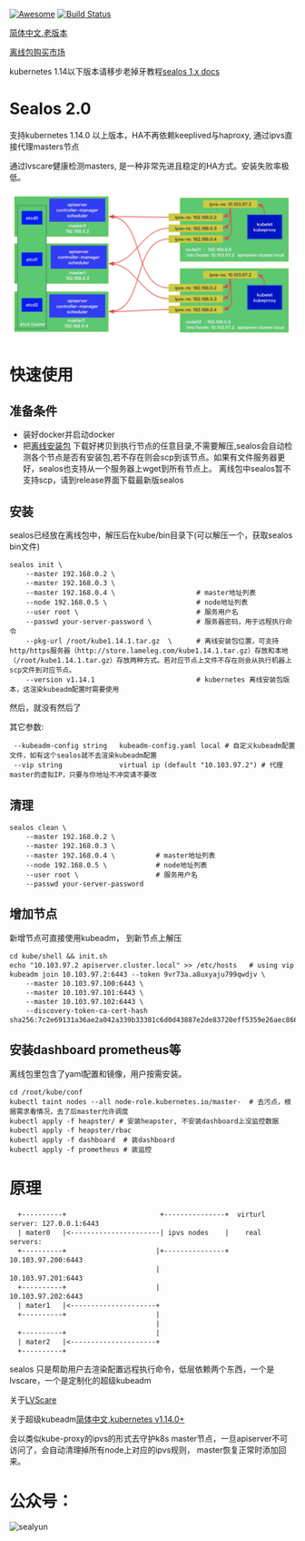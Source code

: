 [![Awesome](https://cdn.rawgit.com/sindresorhus/awesome/d7305f38d29fed78fa85652e3a63e154dd8e8829/media/badge.svg)](https://github.com/fanux/sealos)
[![Build Status](https://cloud.drone.io/api/badges/fanux/sealos/status.svg)](https://cloud.drone.io/fanux/sealos)

[简体中文,老版本](https://sealyun.com/post/sealos/)

[离线包购买市场](http://store.lameleg.com/)

kubernetes 1.14以下版本请移步老掉牙教程[sealos 1.x docs](https://github.com/fanux/sealos/tree/v1.14.0)

# Sealos 2.0
支持kubernetes 1.14.0 以上版本，HA不再依赖keeplived与haproxy, 通过ipvs直接代理masters节点

通过lvscare健康检测masters, 是一种非常先进且稳定的HA方式。安装失败率极低。

![](./arch.png)

# 快速使用
## 准备条件
* 装好docker并启动docker
* 把[离线安装包](http://store.lameleg.com) 下载好拷贝到执行节点的任意目录,不需要解压,sealos会自动检测各个节点是否有安装包,若不存在则会scp到该节点。如果有文件服务器更好，sealos也支持从一个服务器上wget到所有节点上。 离线包中sealos暂不支持scp，请到release界面下载最新版sealos

## 安装
sealos已经放在离线包中，解压后在kube/bin目录下(可以解压一个，获取sealos bin文件)
```
sealos init \
    --master 192.168.0.2 \
    --master 192.168.0.3 \
    --master 192.168.0.4 \                    # master地址列表
    --node 192.168.0.5 \                      # node地址列表
    --user root \                             # 服务用户名
    --passwd your-server-password \           # 服务器密码，用于远程执行命令
    --pkg-url /root/kube1.14.1.tar.gz  \      # 离线安装包位置，可支持http/https服务器（http://store.lameleg.com/kube1.14.1.tar.gz）存放和本地（/root/kube1.14.1.tar.gz）存放两种方式。若对应节点上文件不存在则会从执行机器上scp文件到对应节点。
    --version v1.14.1                         # kubernetes 离线安装包版本，这渲染kubeadm配置时需要使用
```
然后，就没有然后了


其它参数:

```
 --kubeadm-config string   kubeadm-config.yaml local # 自定义kubeadm配置文件，如有这个sealos就不去渲染kubeadm配置
 --vip string              virtual ip (default "10.103.97.2") # 代理master的虚拟IP，只要与你地址不冲突请不要改
```


## 清理
```
sealos clean \
    --master 192.168.0.2 \
    --master 192.168.0.3 \
    --master 192.168.0.4 \          # master地址列表
    --node 192.168.0.5 \            # node地址列表
    --user root \                   # 服务用户名
    --passwd your-server-password
```

## 增加节点
新增节点可直接使用kubeadm， 到新节点上解压 
```
cd kube/shell && init.sh
echo "10.103.97.2 apiserver.cluster.local" >> /etc/hosts   # using vip
kubeadm join 10.103.97.2:6443 --token 9vr73a.a8uxyaju799qwdjv \
    --master 10.103.97.100:6443 \
    --master 10.103.97.101:6443 \
    --master 10.103.97.102:6443 \
    --discovery-token-ca-cert-hash sha256:7c2e69131a36ae2a042a339b33381c6d0d43887e2de83720eff5359e26aec866
```

## 安装dashboard prometheus等
离线包里包含了yaml配置和镜像，用户按需安装。
```
cd /root/kube/conf
kubectl taint nodes --all node-role.kubernetes.io/master-  # 去污点，根据需求看情况，去了后master允许调度
kubectl apply -f heapster/ # 安装heapster, 不安装dashboard上没监控数据
kubectl apply -f heapster/rbac 
kubectl apply -f dashboard  # 装dashboard
kubectl apply -f prometheus # 装监控
```

# 原理
```
  +----------+                       +---------------+  virturl server: 127.0.0.1:6443
  | mater0   |<----------------------| ipvs nodes    |    real servers:
  +----------+                      |+---------------+            10.103.97.200:6443
                                    |                             10.103.97.201:6443
  +----------+                      |                             10.103.97.202:6443
  | mater1   |<---------------------+
  +----------+                      |
                                    |
  +----------+                      |
  | mater2   |<---------------------+
  +----------+
```
sealos 只是帮助用户去渲染配置远程执行命令，低层依赖两个东西，一个是lvscare，一个是定制化的超级kubeadm

关于[LVScare](https://github.com/fanux/LVScare)

关于超级kubeadm[简体中文,kubernetes v1.14.0+](https://sealyun.com/post/super-kubeadm/)

会以类似kube-proxy的ipvs的形式去守护k8s master节点，一旦apiserver不可访问了，会自动清理掉所有node上对应的ipvs规则， master恢复正常时添加回来。

# 公众号：
![sealyun](https://sealyun.com/kubernetes-qrcode.jpg)
